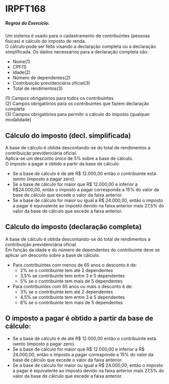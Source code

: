 # IRPFT168


##### Regras do Exercício:
Um sistema é usado para o cadastramento de contribuintes (pessoas físicas) e cálculo do imposto de renda.<br/>
O cálculo pode ser feito visando a declaração completa ou a declaração simplificada. Os dados necessários para a 
declaração completa são:

* Nome(1) 
* CPF(1) 
* Idade(2)
* Número de dependentes(2)
* Contribuição previdenciária oficial(3)
* Total de rendimentos(3)

(1) Campos obrigatórios para todos os contribuintes<br/>
(2) Campos obrigatórios para os contribuintes que fazem declaração completa<br/>
(3) Campos obrigatórios para permitir o cálculo do imposto (qualquer modalidade)<br/>

## Cálculo do imposto (decl. simplificada)<br/>
A base de cálculo é obtida descontando-se do total de rendimentos a contribuição previdenciária oficial.<br/>
Aplica-se um desconto único de 5% sobre a base de cálculo.<br/>
O imposto a pagar é obtido a partir da base de cálculo:<br/>
* Se a base de cálculo é de até R$ 12.000,00 então o contribuinte está isento (imposto a pagar zero).<br/>
* Se a base de cálculo for maior que R$ 12.000,00 e inferior a R$24.000,00, então o imposto a pagar corresponde a 15% do valor da base de cálculo que excede o valor da faixa anterior.<br/>
* Se a base de cálculo for maior ou igual a R$ 24.000,00, então o imposto a pagar é equivalente ao imposto devido na faixa anterior mais 27,5% do valor da base de cálculo que excede a faixa anterior.<br/>

## Cálculo do imposto (declaração completa)<br/>
A base de cálculo é obtida descontando-se do total de rendimentos a contribuição previdenciária oficial.<br/>
Em função da idade e do número de dependentes do contribuinte deve se aplicar um desconto sobre a base de cálculo.<br/>
* Para contribuintes com menos de 65 anos o desconto é de:
  * 2% se o contribuinte tem até 2 dependentes
  * 3,5% se contribuinte tem entre 3 e 5 dependentes
  * 5% se o contribuinte tem mais de 5 dependentes
* Para contribuintes com 65 anos ou mais o desconto é de:
  * 3% se o contribuinte tem até 2 dependentes
  * 4,5% se contribuinte tem entre 3 e 5 dependentes
  * 6% se o contribuinte tem mais de 5 dependentes

## O imposto a pagar é obtido a partir da base de cálculo:<br/>
* Se a base de cálculo é de até R$ 12.000,00 então o contribuinte está isento (imposto a pagar zero).
* Se a base de cálculo for maior que R$ 12.000,00 e inferior a R$ 24.000,00, então o imposto a pagar corresponde a 15% do valor da base de cálculo que excede o valor da faixa anterior.
* Se a base de cálculo for maior ou igual a R$ 24.000,00, então o imposto a pagar é equivalente ao imposto devido na faixa anterior mais 27,5% do valor da base de cálculo que excede a faixa anterior.
